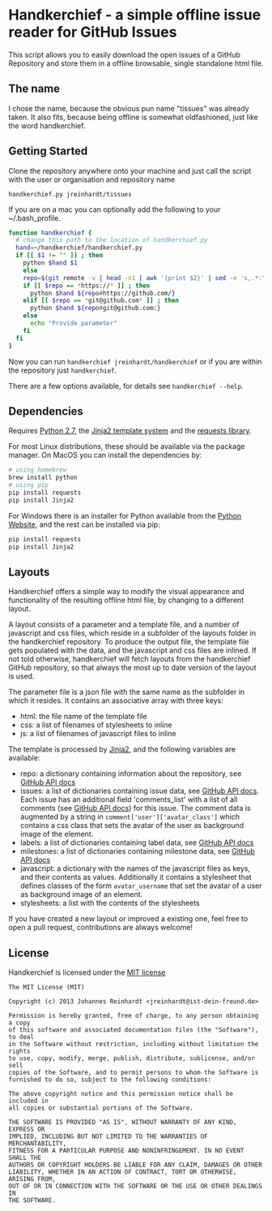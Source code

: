 # Handkerchief - a simple offline issue reader for GitHub Issues

This script allows you to easily download the open issues of a GitHub
Repository and store them in a offline browsable, single standalone html file.

## The name

I chose the name, because the obvious pun name "tissues" was already taken. It
also fits, because being offline is somewhat oldfashioned, just like the word
handkerchief.

## Getting Started

Clone the repository anywhere onto your machine and just call the script with
the user or organisation and repository name

    handkerchief.py jreinhardt/tissues

If you are on a mac you can optionally add the following to your
~/.bash_profile.

```bash
function handkerchief {
  # change this path to the location of handkerchief.py
  hand=~/handkerchief/handkerchief.py
  if [[ $1 != "" ]] ; then
    python $hand $1
	else
    repo=$(git remote -v | head -n1 | awk '{print $2}' | sed -e 's,.*:\(.*/\)\?,,' -e 's/\.git$//')
    if [[ $repo == *https://* ]] ; then
      python $hand ${repo#https://github.com/}
    elif [[ $repo == *git@github.com* ]] ; then
      python $hand ${repo#git@github.com:}
    else
      echo "Provide parameter"
    fi
  fi
}
```
	
Now you can run `handkerchief jreinhardt/handkerchief` or if you are within the
repository just `handkerchief`.

There are a few options available, for details see `handkerchief --help`.

## Dependencies

Requires [Python 2.7](http://www.python.org), the
[Jinja2 template system](http://jinja.pocoo.org/)  and the
[requests library](http://www.python-requests.org/).

For most Linux distributions, these should be available via the package
manager. On MacOS you can install the dependencies by:

```bash
# using homebrew
brew install python
# using pip
pip install requests
pip install Jinja2
````

For Windows there is an installer for Python available from the [Python
Website](http://www.python.org/downloads), and the rest can be installed via
pip:

```bash
pip install requests
pip install Jinja2
````

## Layouts

Handkerchief offers a simple way to modify the visual appearance and
functionality of the resulting offline html file, by changing to a different layout.

A layout consists of a parameter and a template file, and a number of
javascript and css files, which reside in a subfolder of the layouts folder in
the handkerchief repository. To produce the output file, the template file gets
populated with the data, and the javascript and css files are inlined. If not
told otherwise, handkerchief will fetch layouts from the handkerchief GitHub
repository, so that always the most up to date version of the layout is used.

The parameter file is a json file with the same name as the subfolder in which
it resides. It contains an associative array with three keys:

* html: the file name of the template file
* css: a list of filenames of stylesheets to inline
* js: a list of filenames of javascript files to inline

The template is processed by [Jinja2](http://jinja.pocoo.org/), and the
following variables are available:

* repo: a dictionary containing information about the repository, see
  [GitHub API docs](https://developer.github.com/v3/repos/)
* issues: a list of dictionaries containing issue data, see 
  [GitHub API docs](https://developer.github.com/v3/issues/). Each issue has an
  additional field 'comments_list' with a list of all comments (see 
  [GitHub API docs](https://developer.github.com/v3/issues/comments)) for this
  issue. The comment data is augmented by a string in
  `comment['user']['avatar_class']` which contains a css class that sets the
  avatar of the user as background image of the element.
* labels: a list of dictionaries containing label data, see
  [GitHub API docs](https://developer.github.com/v3/issues/labels)
* milestones: a list of dictionaries containing milestone data, see
  [GitHub API docs](https://developer.github.com/v3/issues/milestones)
* javascript: a dictionary with the names of the javascript files as keys, and
  their contents as values. Additionally it contains a stylesheet that defines
  classes of the form `avatar_username` that set the avatar of a user as
  background image of an element.
* stylesheets: a list with the contents of the stylesheets

If you have created a new layout or improved a existing one, feel free to open
a pull request, contributions are always welcome!

## License

Handkerchief is licensed under the [MIT license](http://opensource.org/licenses/MIT)

    The MIT License (MIT)

    Copyright (c) 2013 Johannes Reinhardt <jreinhardt@ist-dein-freund.de>

    Permission is hereby granted, free of charge, to any person obtaining a copy
    of this software and associated documentation files (the "Software"), to deal
    in the Software without restriction, including without limitation the rights
    to use, copy, modify, merge, publish, distribute, sublicense, and/or sell
    copies of the Software, and to permit persons to whom the Software is
    furnished to do so, subject to the following conditions:

    The above copyright notice and this permission notice shall be included in
    all copies or substantial portions of the Software.

    THE SOFTWARE IS PROVIDED "AS IS", WITHOUT WARRANTY OF ANY KIND, EXPRESS OR
    IMPLIED, INCLUDING BUT NOT LIMITED TO THE WARRANTIES OF MERCHANTABILITY,
    FITNESS FOR A PARTICULAR PURPOSE AND NONINFRINGEMENT. IN NO EVENT SHALL THE
    AUTHORS OR COPYRIGHT HOLDERS BE LIABLE FOR ANY CLAIM, DAMAGES OR OTHER
    LIABILITY, WHETHER IN AN ACTION OF CONTRACT, TORT OR OTHERWISE, ARISING FROM,
    OUT OF OR IN CONNECTION WITH THE SOFTWARE OR THE USE OR OTHER DEALINGS IN
    THE SOFTWARE.

